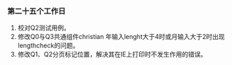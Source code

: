 ### 第二十五个工作日
1. 校对Q2测试用例。
2. 修改Q0与Q3共通组件christian 年输入lenght大于4时或月输入大于2时出现lengthcheck的问题。
3. 修改Q1、Q2分页标记位置，解决其在IE上打印时不发生作用的错误。